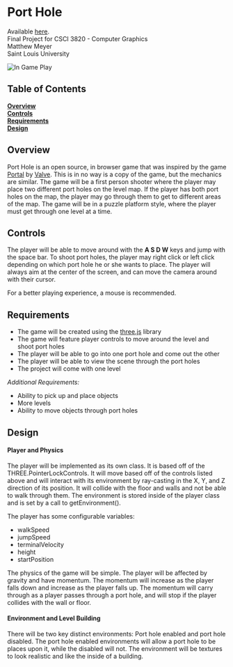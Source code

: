 # Port Hole

Available [here][1].  
Final Project for CSCI 3820 - Computer Graphics  
Matthew Meyer  
Saint Louis University

![In Game Play][logo]


## Table of Contents
**[Overview](#overview)**  
**[Controls](#controls)**  
**[Requirements](#requirements)**   
**[Design](#design)**  

## Overview
Port Hole is an open source, in browser game that was inspired by the game [Portal][2] 
by [Valve][3]. This is in no way is a copy of the game, but the mechanics are similar. 
The game will be a first person shooter where the player may place two different port 
holes on the level map. If the player has both port holes on the map, the player may go 
through them to get to different areas of the map. The game will be in a puzzle platform 
style, where the player must get through one level at a time.


## Controls
The player will be able to move around with the **A S D W** keys and jump with the space 
bar. To shoot port holes, the player may right click or left click depending on which port 
hole he or she wants to place. The player will always aim at the center of the screen, and 
can move the camera around with their cursor. 

For a better playing experience, a mouse is recommended.


## Requirements
 - The game will be created using the [three.js][4] library  
 - The game will feature player controls to move around the level and shoot port holes  
 - The player will be able to go into one port hole and come out the other  
 - The player will be able to view the scene through the port holes  
 - The project will come with one level

*Additional Requirements:*  
 - Ability to pick up and place objects  
 - More levels  
 - Ability to move objects through port holes  

## Design

#### Player and Physics
The player will be implemented as its own class. It is based off of the 
THREE.PointerLockControls. It will move based off of the controls listed above and will
interact with its environment by ray-casting in the X, Y, and Z direction of its position.
It will collide with the floor and walls and not be able to walk through them. The 
environment is stored inside of the player class and is set by a call to getEnvironment().

The player has some configurable variables:
 - walkSpeed
 - jumpSpeed
 - terminalVelocity
 - height
 - startPosition

The physics of the game will be simple. The player will be affected by gravity and have 
momentum. The momentum will increase as the player falls down and increase as the player 
falls up. The momentum will carry through as a player passes through a port hole, and will 
stop if the player collides with the wall or floor.

#### Environment and Level Building
There will be two key distinct environments: Port hole enabled and port hole disabled. 
The port hole enabled environments will allow a port hole to be places upon it, while the 
disabled will not. The environment will be textures to look realistic and like the inside 
of a building.


[1]: http://turing.slu.edu/~mmeyer71/csci3820/
[2]: https://en.wikipedia.org/wiki/Portal_%28video_game%29
[3]: http://www.valvesoftware.com/
[4]: http://threejs.org/
[logo]: http://turing.slu.edu/~mmeyer71/csci3820/final-project/screencast.gif "In Game Play"
